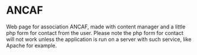 # ANCAF
Web page for association ANCAF, made with content manager and a little php form for contact from the user.
Please note the php form for contact will not work unless the application is run on a server with such service, like Apache
for example.
